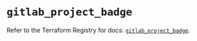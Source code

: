 # `gitlab_project_badge`

Refer to the Terraform Registry for docs: [`gitlab_project_badge`](https://registry.terraform.io/providers/gitlabhq/gitlab/16.7.0/docs/resources/project_badge).
